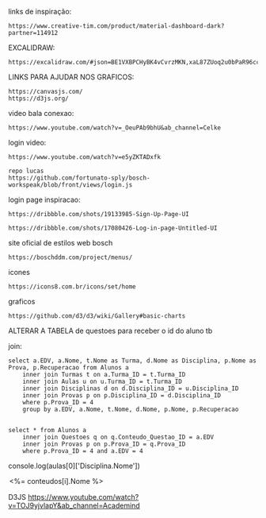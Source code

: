 links de inspiração:

    https://www.creative-tim.com/product/material-dashboard-dark?partner=114912

EXCALIDRAW:

    https://excalidraw.com/#json=BE1VXBPCHyBK4vCvrzMKN,xaL87ZUoq2u0bPaR96ccZw


LINKS PARA AJUDAR NOS GRAFICOS:

    https://canvasjs.com/
    https://d3js.org/

video bala conexao:

    https://www.youtube.com/watch?v=_OeuPAb9bhU&ab_channel=Celke


login video:

    https://www.youtube.com/watch?v=e5yZKTADxfk

    repo lucas
    https://github.com/fortunato-sply/bosch-workspeak/blob/front/views/login.js

login page inspiracao:

    https://dribbble.com/shots/19133985-Sign-Up-Page-UI

    https://dribbble.com/shots/17080426-Log-in-page-Untitled-UI

site oficial de estilos web bosch

    https://boschddm.com/project/menus/


icones

    https://icons8.com.br/icons/set/home

graficos

    https://github.com/d3/d3/wiki/Gallery#basic-charts


ALTERAR A TABELA de questoes para receber o id do aluno tb


join:

    select a.EDV, a.Nome, t.Nome as Turma, d.Nome as Disciplina, p.Nome as Prova, p.Recuperacao from Alunos a
        inner join Turmas t on a.Turma_ID = t.Turma_ID
        inner join Aulas u on u.Turma_ID = t.Turma_ID
        inner join Disciplinas d on d.Disciplina_ID = u.Disciplina_ID
        inner join Provas p on p.Disciplina_ID = d.Disciplina_ID
        where p.Prova_ID = 4
        group by a.EDV, a.Nome, t.Nome, d.Nome, p.Nome, p.Recuperacao


    select * from Alunos a
        inner join Questoes q on q.Conteudo_Questao_ID = a.EDV
        inner join Provas p on p.Prova_ID = q.Prova_ID
        where p.Prova_ID = 4 and a.EDV = 4

console.log(aulas[0]['Disciplina.Nome'])

<option value='<%= conteudos[i].Conteudo_ID %>'> <%= conteudos[i].Nome %> </option>


D3JS
    https://www.youtube.com/watch?v=TOJ9yjvlapY&ab_channel=Academind